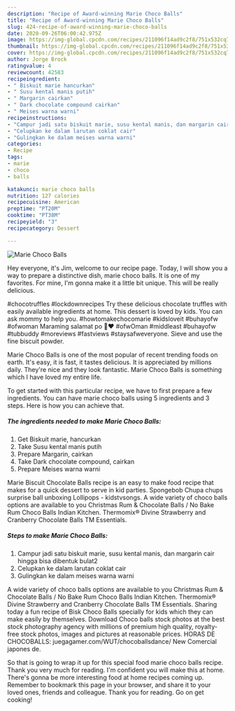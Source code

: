 ```yaml
---
description: "Recipe of Award-winning Marie Choco Balls"
title: "Recipe of Award-winning Marie Choco Balls"
slug: 424-recipe-of-award-winning-marie-choco-balls
date: 2020-09-26T06:00:42.975Z
image: https://img-global.cpcdn.com/recipes/211096f14ad9c2f8/751x532cq70/marie-choco-balls-foto-resep-utama.jpg
thumbnail: https://img-global.cpcdn.com/recipes/211096f14ad9c2f8/751x532cq70/marie-choco-balls-foto-resep-utama.jpg
cover: https://img-global.cpcdn.com/recipes/211096f14ad9c2f8/751x532cq70/marie-choco-balls-foto-resep-utama.jpg
author: Jorge Brock
ratingvalue: 4
reviewcount: 42583
recipeingredient:
- " Biskuit marie hancurkan"
- " Susu kental manis putih"
- " Margarin cairkan"
- " Dark chocolate compound cairkan"
- " Meises warna warni"
recipeinstructions:
- "Campur jadi satu biskuit marie, susu kental manis, dan margarin cair hingga bisa dibentuk bulat2"
- "Celupkan ke dalam larutan coklat cair"
- "Gulingkan ke dalam meises warna warni"
categories:
- Recipe
tags:
- marie
- choco
- balls

katakunci: marie choco balls 
nutrition: 127 calories
recipecuisine: American
preptime: "PT20M"
cooktime: "PT38M"
recipeyield: "3"
recipecategory: Dessert

---
```



![Marie Choco Balls](https://img-global.cpcdn.com/recipes/211096f14ad9c2f8/751x532cq70/marie-choco-balls-foto-resep-utama.jpg)

Hey everyone, it's Jim, welcome to our recipe page. Today, I will show you a way to prepare a distinctive dish, marie choco balls. It is one of my favorites. For mine, I'm gonna make it a little bit unique. This will be really delicious.

#chocotruffles #lockdownrecipes Try these delicious chocolate truffles with easily available ingredients at home. This dessert is loved by kids. You can ask mommy to help you. #howtomakechocomarie #kidsloveit #buhayofw #ofwoman Maraming salamat po 🙏❤ #ofwOman #middleast #buhayofw #tubbuddy #moreviews #fastviews #staysafweveryone. Sieve and use the fine biscuit powder.

Marie Choco Balls is one of the most popular of recent trending foods on earth. It's easy, it is fast, it tastes delicious. It is appreciated by millions daily. They're nice and they look fantastic. Marie Choco Balls is something which I have loved my entire life.


To get started with this particular recipe, we have to first prepare a few ingredients. You can have marie choco balls using 5 ingredients and 3 steps. Here is how you can achieve that.

<!--inarticleads1-->

##### The ingredients needed to make Marie Choco Balls:

1. Get  Biskuit marie, hancurkan
1. Take  Susu kental manis putih
1. Prepare  Margarin, cairkan
1. Take  Dark chocolate compound, cairkan
1. Prepare  Meises warna warni


Marie Biscuit Chocolate Balls recipe is an easy to make food recipe that makes for a quick dessert to serve in kid parties. Spongebob Chupa chups surprise ball unboxing Lollipops - kidstvsongs. A wide variety of choco balls options are available to you Christmas Rum &amp; Chocolate Balls / No Bake Rum Choco Balls Indian Kitchen. Thermomix® Divine Strawberry and Cranberry Chocolate Balls TM Essentials. 

<!--inarticleads2-->

##### Steps to make Marie Choco Balls:

1. Campur jadi satu biskuit marie, susu kental manis, dan margarin cair hingga bisa dibentuk bulat2
1. Celupkan ke dalam larutan coklat cair
1. Gulingkan ke dalam meises warna warni


A wide variety of choco balls options are available to you Christmas Rum &amp; Chocolate Balls / No Bake Rum Choco Balls Indian Kitchen. Thermomix® Divine Strawberry and Cranberry Chocolate Balls TM Essentials. Sharing today a fun recipe of Bisk Choco Balls specially for kids which they can make easily by themselves. Download Choco balls stock photos at the best stock photography agency with millions of premium high quality, royalty-free stock photos, images and pictures at reasonable prices. HORAS DE CHOCOBALLS: juegagamer.com/WUT/chocoballsdance/ New Comercial japones de. 

So that is going to wrap it up for this special food marie choco balls recipe. Thank you very much for reading. I'm confident you will make this at home. There's gonna be more interesting food at home recipes coming up. Remember to bookmark this page in your browser, and share it to your loved ones, friends and colleague. Thank you for reading. Go on get cooking!
